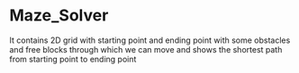 # Maze_Solver
It contains 2D grid with starting point and ending point with some obstacles and free blocks through which we can move and shows the shortest path from starting point to ending point 

